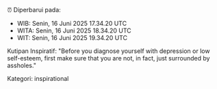 ⏰ Diperbarui pada:
- WIB: Senin, 16 Juni 2025 17.34.20 UTC
- WITA: Senin, 16 Juni 2025 18.34.20 UTC
- WIT: Senin, 16 Juni 2025 19.34.20 UTC

Kutipan Inspiratif:
"Before you diagnose yourself with depression or low self-esteem, first make sure that you are not, in fact, just surrounded by assholes."


Kategori: inspirational

